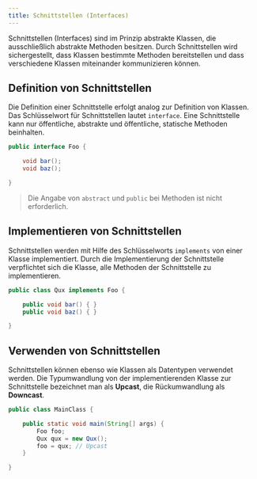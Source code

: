 ```yaml
---
title: Schnittstellen (Interfaces)
---
```


Schnittstellen (Interfaces) sind im Prinzip abstrakte Klassen, die ausschließlich abstrakte Methoden besitzen. Durch Schnittstellen wird sichergestellt, dass Klassen bestimmte Methoden bereitstellen und dass verschiedene Klassen miteinander kommunizieren können.

## Definition von Schnittstellen
Die Definition einer Schnittstelle erfolgt analog zur Definition von Klassen. Das Schlüsselwort für Schnittstellen lautet `interface`. Eine Schnittstelle kann nur öffentliche, abstrakte und öffentliche, statische Methoden beinhalten.

```java
public interface Foo {  

    void bar();
    void baz();  

}
```

> Die Angabe von `abstract` und `public` bei Methoden ist nicht erforderlich.

## Implementieren von Schnittstellen
Schnittstellen werden mit Hilfe des Schlüsselworts `implements` von einer Klasse implementiert. Durch die Implementierung der Schnittstelle verpflichtet sich die Klasse, alle Methoden der Schnittstelle zu implementieren.

```java
public class Qux implements Foo {

    public void bar() { }
    public void baz() { }

}
```

## Verwenden von Schnittstellen
Schnittstellen können ebenso wie Klassen als Datentypen verwendet werden. Die Typumwandlung von der implementierenden Klasse zur Schnittstelle bezeichnet man als **Upcast**, die Rückumwandlung als **Downcast**.

```java
public class MainClass {

    public static void main(String[] args) {
        Foo foo;
        Qux qux = new Qux();
        foo = qux; // Upcast
    }

}
```
